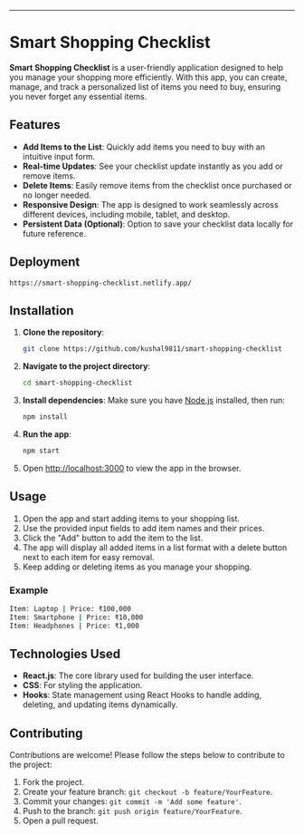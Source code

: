 
---

# Smart Shopping Checklist

**Smart Shopping Checklist** is a user-friendly application designed to help you manage your shopping more efficiently. With this app, you can create, manage, and track a personalized list of items you need to buy, ensuring you never forget any essential items.

## Features

- **Add Items to the List**: Quickly add items you need to buy with an intuitive input form.
- **Real-time Updates**: See your checklist update instantly as you add or remove items.
- **Delete Items**: Easily remove items from the checklist once purchased or no longer needed.
- **Responsive Design**: The app is designed to work seamlessly across different devices, including mobile, tablet, and desktop.
- **Persistent Data (Optional)**: Option to save your checklist data locally for future reference.

## Deployment
```https://smart-shopping-checklist.netlify.app/```

## Installation

1. **Clone the repository**:
   ```bash
   git clone https://github.com/kushal9811/smart-shopping-checklist
   ```

2. **Navigate to the project directory**:
   ```bash
   cd smart-shopping-checklist
   ```

3. **Install dependencies**:
   Make sure you have [Node.js](https://nodejs.org/) installed, then run:
   ```bash
   npm install
   ```

4. **Run the app**:
   ```bash
   npm start
   ```

5. Open [http://localhost:3000](http://localhost:3000) to view the app in the browser.

## Usage

1. Open the app and start adding items to your shopping list.
2. Use the provided input fields to add item names and their prices.
3. Click the "Add" button to add the item to the list.
4. The app will display all added items in a list format with a delete button next to each item for easy removal.
5. Keep adding or deleting items as you manage your shopping.

### Example

```bash
Item: Laptop | Price: ₹100,000
Item: Smartphone | Price: ₹10,000
Item: Headphones | Price: ₹1,000
```

## Technologies Used

- **React.js**: The core library used for building the user interface.
- **CSS**: For styling the application.
- **Hooks**: State management using React Hooks to handle adding, deleting, and updating items dynamically.

## Contributing

Contributions are welcome! Please follow the steps below to contribute to the project:

1. Fork the project.
2. Create your feature branch: `git checkout -b feature/YourFeature`.
3. Commit your changes: `git commit -m 'Add some feature'`.
4. Push to the branch: `git push origin feature/YourFeature`.
5. Open a pull request.


